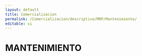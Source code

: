 ```yaml
---
layout: default
title: Comercializacion
permalink: /Comercializacion/descriptivo/MRP/Mantenimiento/
editable: si
---
```


# MANTENIMIENTO

